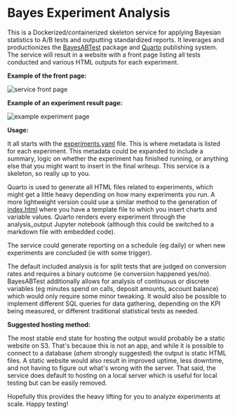 # Bayes Experiment Analysis

This is a Dockerized/containerized skeleton service for applying Bayesian statistics to A/B tests and outputting standardized reports. It leverages and productionizes the [BayesABTest](https://github.com/bakermoran/BayesABTest) package and [Quarto](https://quarto.org/) publishing system. The service will result in a website with a front page listing all tests conducted and various HTML outputs for each experiment.

**Example of the front page:**

![service front page](https://github.com/clone-this-repo/experiment_analysis/blob/main/src/templates/images/index_screenshot.png)

**Example of an experiment result page:**

![example experiment page](https://github.com/clone-this-repo/experiment_analysis/blob/main/src/templates/images/experiment_screenshot.png)

**Usage:**

It all starts with the [experiments.yaml](https://github.com/clone-this-repo/experiment_analysis/blob/main/src/experiments.yaml) file. This is where metadata is listed for each experiment. This metadata could be expanded to include a summary, logic on whether the experiment has finished running, or anything else that you might want to insert in the final writeup. This service is a skeleton, so really up to you.

Quarto is used to generate all HTML files related to experiments, which might get a little heavy depending on how many experiments you run. A more lightweight version could use a similar method to the generation of [index.html](https://github.com/clone-this-repo/experiment_analysis/blob/main/src/website/templates/index_template.html) where you have a template file to which you insert charts and variable values. Quarto renders every experiment through the analysis_output Jupyter notebook (although this could be switched to a markdown file with embedded code).

The service could generate reporting on a schedule (eg daily) or when new experiments are concluded (ie with some trigger).

The default included analysis is for split tests that are judged on conversion rates and requires a binary outcome (ie conversion happened yes/no). BayesABTest additionally allows for analysis of continuous or discrete variables (eg minutes spend on calls, deposit amounts, account balance) which would only require some minor tweaking. It would also be possible to implement different SQL queries for data gathering, depending on the KPI being measured, or different traditional statistical tests as needed.   

**Suggested hosting method:**

The most stable end state for hosting the output would probably be a static website on S3. That's because this is not an app, and while it is possible to connect to a database (*ahem* strongly suggested) the output is static HTML files. A static website would also result in improved uptime, less downtime, and not having to figure out what's wrong with the server. That said, the service does default to hosting on a local server which is useful for local testing but can be easily removed. 

Hopefully this provides the heavy lifting for you to analyze experiments at scale. Happy testing!